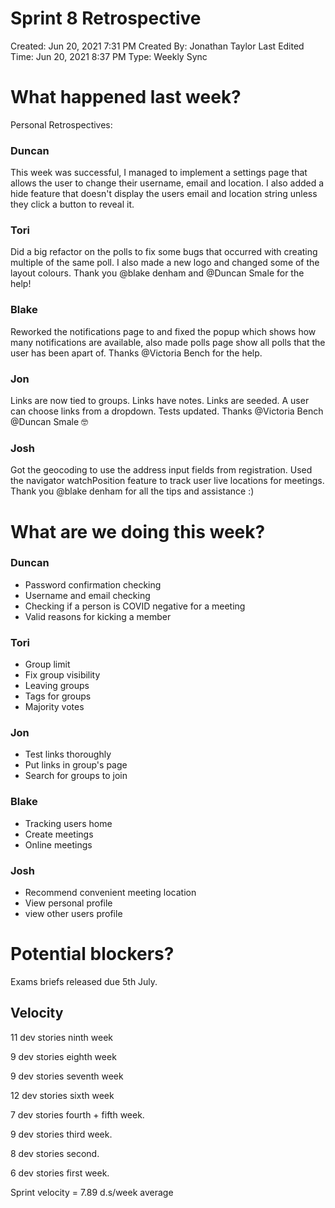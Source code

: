 # Sprint 8 Retrospective

Created: Jun 20, 2021 7:31 PM
Created By: Jonathan Taylor
Last Edited Time: Jun 20, 2021 8:37 PM
Type: Weekly Sync

# What happened last week?

Personal Retrospectives: 

### Duncan

This week was successful, I managed to implement a settings page that allows the user to change their username, email and location. I also added a hide feature that doesn't display the users email and location string unless they click a button to reveal it.

### Tori

Did a big refactor on the polls to fix some bugs that occurred with creating multiple of the same poll. I also made a new logo and changed some of the layout colours.  Thank you @blake denham and @Duncan Smale for the help! 

### Blake

Reworked the notifications page to and fixed the popup which shows how many notifications are available, also made polls page show all polls that the user has been apart of. Thanks @Victoria Bench for the help.

### Jon

Links are now tied to groups. Links have notes. Links are seeded. A user can choose links from a dropdown. Tests updated. Thanks @Victoria Bench @Duncan Smale 🤓

### Josh

Got the geocoding to use the address input fields from registration. Used the navigator watchPosition feature to track user live locations for meetings. Thank you @blake denham for all the tips and assistance :)

# What are we doing this week?

### Duncan

- Password confirmation checking
- Username and email checking
- Checking if a person is COVID negative for a meeting
- Valid reasons for kicking a member

### Tori

- Group limit
- Fix group visibility
- Leaving groups
- Tags for groups
- Majority votes

### Jon

- Test links thoroughly
- Put links in group's page
- Search for groups to join

### Blake

- Tracking users home
- Create meetings
- Online meetings

### Josh

- Recommend convenient meeting location
- View personal profile
- view other users profile

# Potential blockers?

Exams briefs released due 5th July.

## Velocity

11 dev stories ninth week

9 dev stories eighth week

9 dev stories seventh week

12 dev stories sixth week

7 dev stories fourth + fifth week.

9 dev stories third week.

8 dev stories second.

6 dev stories first week.

Sprint velocity = 7.89 d.s/week average